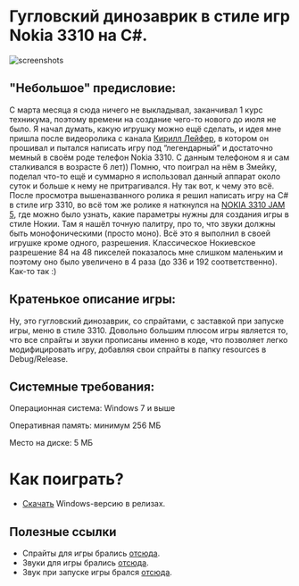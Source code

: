 # Гугловский динозаврик в стиле игр Nokia 3310 на C#.

![screenshots](https://github.com/YuraFX/Dino-Runner-3310/assets/103532261/a2dceb85-a28d-4146-b9c0-b60cc36d8eba)

## "Небольшое" предисловие: 
С марта месяца я сюда ничего не выкладывал, заканчивал 1 курс техникума, поэтому времени на создание 
чего-то нового до июля не было. Я начал думать, какую игрушку можно ещё сделать, и идея мне пришла после видеоролика с канала 
[Кирилл Лейфер](https://www.youtube.com/@kogdazjasdohnu), в котором он прошивал и пытался написать игру под “легендарный” и достаточно мемный в своём роде телефон Nokia 3310. 
С данным телефоном я и сам сталкивался в возрасте 6 лет)) Помню, что поиграл на нём в Змейку, поделал что-то ещё и суммарно я 
использовал данный аппарат около суток и больше к нему не притрагивался. Ну так вот, к чему это всё. После просмотра вышеназванного 
ролика я решил написать игру на C# в стиле игр 3310, во всё том же ролике я наткнулся на [NOKIA 3310 JAM 5](https://itch.io/jam/nokiajam5), где можно было узнать, 
какие параметры нужны для создания игры в стиле Нокии. Там я нашёл точную палитру, про то, что звуки должны быть монофоническими 
(просто моно). Всё это я выполнил в своей игрушке кроме одного, разрешения. Классическое Нокиевское разрешение 84 на 48 пикселей 
показалось мне слишком маленьким и поэтому оно было увеличено в 4 раза (до 336 и 192 соответственно). Как-то так :)

## Кратенькое описание игры: 
Ну, это гугловский динозаврик, со спрайтами, с заставкой при запуске игры, меню в стиле 3310. Довольно большим плюсом игры является то, что все спрайты и звуки прописаны именно в коде, что позволяет легко модифицировать игру, добавляя свои спрайты в папку resources в Debug/Release.

## Системные требования:

Операционная система: Windows 7 и выше

Оперативная память: минимум 256 МБ

Место на диске: 5 МБ

# Как поиграть?
* [Скачать](https://github.com/YuraFX/Dino-Runner-3310/releases/tag/1.0) Windows-версию в релизах.

## Полезные ссылки
* Спрайты для игры брались [отсюда](https://github.com/wayou/t-rex-runner).
* Звуки для игры брались [отсюда](https://sound-pack.net/download/Sound_22840.mp3).
* Звук при запуске игры брался [отсюда](https://www.youtube.com/watch?v=MYRetGmgivg).

